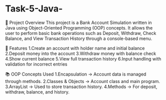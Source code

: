 # Task-5-Java-
📌 Project Overview
This project is a Bank Account Simulation written in Java using Object-Oriented Programming (OOP) concepts.
It allows the user to perform basic bank operations such as Deposit, Withdraw, Check Balance, and View Transaction History through a console-based menu.

🎯 Features
1.Create an account with holder name and initial balance
2.Deposit money into the account
3.Withdraw money with balance check
4.Show current balance
5.View full transaction history
6.Input handling with validation for incorrect entries

📚 OOP Concepts Used
1.Encapsulation → Account data is managed through methods.
2.Classes & Objects → Account class and main program.
3.ArrayList → Used to store transaction history.
4.Methods → For deposit, withdraw, balance, and history.

